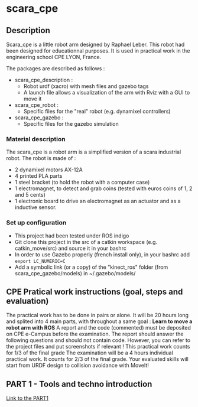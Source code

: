 
# scara_cpe

## Description
Scara_cpe is a little robot arm designed by Raphael Leber. This robot had been designed for educationnal purposes. It is used in practical work in the engineering school CPE LYON, France.

The packages are described as follows :
- scara_cpe_description :
  - Robot urdf (xacro) with mesh files and gazebo tags
  - A launch file allows a visualization of the arm with Rviz with a GUI to move it
- scara_cpe_robot :
  - Specific files for the "real" robot (e.g. dynamixel controllers)
- scara_cpe_gazebo : 
  - Specific files for the gazebo simulation


### Material description
The scara_cpe is a robot arm is a simplified version of a scara industrial robot. 
The robot is made of :
- 2 dynamixel motors AX-12A
- 4 printed PLA parts
- 1 steel bracket (to hold the robot with a computer case)
- 1 electromagnet, to detect and grab coins (tested with euros coins of 1, 2 and 5 cents)
- 1 electronic board to drive an electromagnet as an actuator and as a inductive sensor. 


### Set up configuration
- This project had been tested under ROS indigo
- Git clone this project in the src of a catkin workspace (e.g. catkin_move/src) and source it in your bashrc
- In order to use Gazebo properly (french install only), in your bashrc add  ``` export LC_NUMERIC=C ``` 
- Add a symbolic link (or a copy) of the "kinect_ros" folder (from scara_cpe_gazebo/models) in ~/.gazebo/models/


## CPE Pratical work instructions (goal, steps and evaluation)

The practical work has to be done in pairs or alone. It will be 20 hours long and splited into 4 main parts, with throughout a same goal : <b>Learn to move a robot arm with ROS</b>
A report and the code (commented) must be deposited on CPE e-Campus before the examination. The report should answer the following questions and should not contain code. However, you can refer to the project files and put screenshots if relevant !
This practical work counts for 1/3 of the final grade
The examination will be a 4 hours individual practical work. It counts for 2/3 of the final grade. Your evaluated skills will start from URDF design to collision avoidance with MoveIt!

## PART 1 - Tools and techno introduction
[Link to the PART1](https://github.com/m0rph03nix/scara_cpe_4students/wiki/PART-1---Tools-and-techno-introduction)

[comment]: <>  (## PART 2 - Motion Planning with MoveIt!)

[comment]: <>  (## PART 3 - Obstacle Avoidance with MoveIt!)

[comment]: <>  (## PART 4 - Link with real Robot)



[comment]: <>  (```mermaid graph LR A[Test_node1] -- /test_topic --> B[Test_node2] ```)

